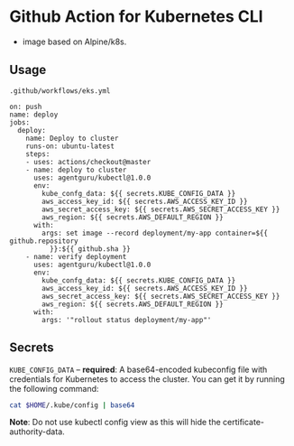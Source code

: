 # Github Action for Kubernetes CLI

-  image based on Alpine/k8s.

## Usage

`.github/workflows/eks.yml`

```hcl
on: push
name: deploy
jobs:
  deploy:
    name: Deploy to cluster
    runs-on: ubuntu-latest
    steps:
    - uses: actions/checkout@master
    - name: deploy to cluster
      uses: agentguru/kubectl@1.0.0
      env:
        kube_confg_data: ${{ secrets.KUBE_CONFIG_DATA }}
        aws_access_key_id: ${{ secrets.AWS_ACCESS_KEY_ID }}
        aws_secret_access_key: ${{ secrets.AWS_SECRET_ACCESS_KEY }}
        aws_region: ${{ secrets.AWS_DEFAULT_REGION }}
      with:
        args: set image --record deployment/my-app container=${{ github.repository
          }}:${{ github.sha }}
    - name: verify deployment
      uses: agentguru/kubectl@1.0.0
      env:
        kube_confg_data: ${{ secrets.KUBE_CONFIG_DATA }}
        aws_access_key_id: ${{ secrets.AWS_ACCESS_KEY_ID }}
        aws_secret_access_key: ${{ secrets.AWS_SECRET_ACCESS_KEY }}
        aws_region: ${{ secrets.AWS_DEFAULT_REGION }}
      with:
        args: '"rollout status deployment/my-app"'
```

## Secrets

`KUBE_CONFIG_DATA` – **required**: A base64-encoded kubeconfig file with credentials for Kubernetes to access the cluster. You can get it by running the following command:

```bash
cat $HOME/.kube/config | base64
```

**Note**: Do not use kubectl config view as this will hide the certificate-authority-data.

